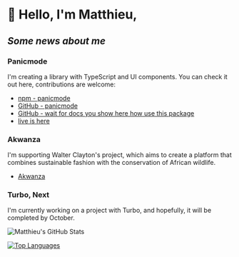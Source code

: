 # :wave: Hello, I'm Matthieu,

## _Some news about me_

### Panicmode
I'm creating a library with TypeScript and UI components. You can check it out here, contributions are welcome:
- [npm - panicmode](https://www.npmjs.com/package/panicmode/v/0.1.0)
- [GitHub - panicmode](https://github.com/matthieuGravy/panicmode)
- [GitHub - wait for docs you show here how use this package](https://github.com/matthieuGravy/panicmode-doc)
- [live is here](https://panicmode-example.vercel.app/)

### Akwanza
I'm supporting Walter Clayton's project, which aims to create a platform that combines sustainable fashion with the conservation of African wildlife.
- [Akwanza](https://www.akwanza.com/)

### Turbo, Next
I'm currently working on a project with Turbo, and hopefully, it will be completed by October.

![Matthieu's GitHub Stats](https://github-readme-stats.vercel.app/api?username=matthieuGravy&show_icons=true&theme=radical)

[![Top Languages](https://github-readme-stats.vercel.app/api/top-langs/?username=matthieuGravy&layout=compact)](https://github.com/matthieuGravy)
